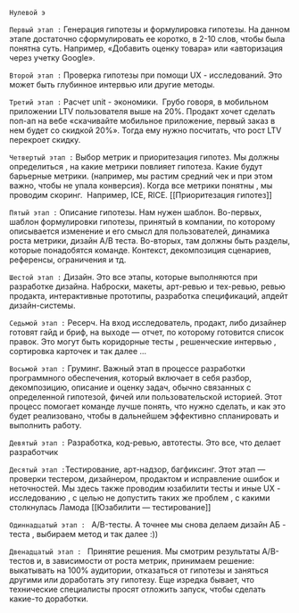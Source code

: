 `Нулевой э`

`Первый этап :` Генерация гипотезы и формулировка гипотезы.  На данном этапе достаточно сформулировать ее коротко, в 2-10 слов, чтобы была понятна суть. Например, «Добавить оценку товара» или «авторизация через учетку Google».

`Второй этап :` Проверка гипотезы при помощи UX - исследований. Это может быть глубинное интервью или другие методы. 


`Третий этап :` Расчет unit - экономики.  Грубо говоря, в мобильном приложении LTV пользователя выше на 20%. Продакт хочет сделать поп-ап на вебе «скачивайте мобильное приложение, первый заказ в нем будет со скидкой 20%». Тогда ему нужно посчитать, что рост LTV перекроет скидку. 

`Четвертый этап :` Выбор метрик и приоритезация гипотез. Мы должны определиться , на какие метрики повлияет гипотеза. Какие будут барьерные метрики. (например, мы растим средний чек и при этом важно, чтобы не упала конверсия). Когда все метрики понятны , мы проводим скоринг.  Например, ICE, RICE. [[Приоритезация гипотез]]

`Пятый этап :` Описание гипотезы. Нам нужен шаблон. Во-первых, шаблон формулировки гипотезы, принятый в компании, по которому описывается изменение и его смысл для пользователей, динамика роста метрики, дизайн A/B теста. Во-вторых, там должны быть разделы, которые понадобятся команде. Контекст, декомпозиция сценариев, референсы, ограничения и тд.

`Шестой этап :` Дизайн. Это все этапы, которые выполняются при разработке дизайна. Наброски, макеты, арт-ревью и тех-ревью, ревью продакта, интерактивные прототипы, разработка спецификаций, апдейт дизайн-системы.

`Седьмой этап :` Ресерч. На вход исследователь, продакт, либо дизайнер готовят гайд и бриф, на выходе — отчет, по которому готовится список правок. Это могут быть коридорные тесты , решенческие интервью , сортировка карточек и так далее ...

`Восьмой этап :` Груминг. Важный этап в процессе разработки программного обеспечения, который включает в себя разбор, декомпозицию, описание и оценку задач, обычно связанных с определенной гипотезой, фичей или пользовательской историей. Этот процесс помогает команде лучше понять, что нужно сделать, и как это будет реализовано, чтобы в дальнейшем эффективно спланировать и выполнить работу.

`Девятый этап :` Разработка, код-ревью, автотесты. Это все, что делает разработчик

`Десятый этап :`Тестирование, арт-надзор, багфиксинг. Этот этап — проверки тестером, дизайнером, продактом и исправление ошибок и неточностей. Мы здесь также проводим юзабилити тесты и иные UX - исследованию , с целью не допустить таких же проблем , с какими столкнулась Ламода [[Юзабилити — тестирование]]

`Одиннадцатый этап : ` A/B-тесты. А точнее мы снова делаем дизайн АБ - теста , выбираем метод и так далее :)) 

`Двенадцатый этап : ` Принятие решения. Мы смотрим результаты A/B-тестов и, в зависимости от роста метрик, принимаем решение: выкатывать на 100% аудитории, отказаться от гипотезы и заняться другими или доработать эту гипотезу. Еще изредка бывает, что технические специалисты просят отложить запуск, чтобы сделать какие-то доработки.

